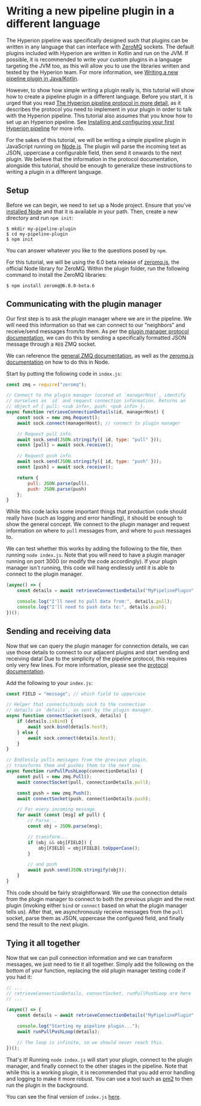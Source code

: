 # Writing a new pipeline plugin in a different language

The Hyperion pipeline was specifically designed such that plugins can be written in any language that can interface with [ZeroMQ](https://zeromq.org) sockets. The default plugins included with Hyperion are written in Kotlin and run on the JVM. If possible, it is recommended to write your custom plugins in a language targeting the JVM too, as this will allow you to use the libraries written and tested by the Hyperion team. For more information, see [Writing a new pipeline plugin in Java/Kotlin](/docs/writing-java-kotlin-plugin.md).

However, to show how simple writing a plugin really is, this tutorial will show how to create a pipeline plugin in a different language. Before you start, it is urged that you read [The Hyperion pipeline protocol in more detail](/docs/protocol.md), as it describes the protocol you need to implement in your plugin in order to talk with the Hyperion pipeline. This tutorial also assumes that you know how to set up an Hyperion pipeline. See [Installing and configuring your first Hyperion pipeline](/docs/hyperion-setup) for more info.

For the sakes of this tutorial, we will be writing a simple pipeline plugin in JavaScript running on [Node.js](https://nodejs.org). The plugin will parse the incoming text as JSON, uppercase a configurable field, then send it onwards to the next plugin. We believe that the information in the protocol documentation, alongside this tutorial, should be enough to generalize these instructions to writing a plugin in a different language.

## Setup

Before we can begin, we need to set up a Node project. Ensure that you've [installed Node](https://nodejs.org/download) and that it is available in your path. Then, create a new directory and run `npm init`:

```shell script
$ mkdir my-pipeline-plugin
$ cd my-pipeline-plugin
$ npm init
```

You can answer whatever you like to the questions posed by `npm`.

For this tutorial, we will be using the 6.0 beta release of [zeromq.js](https://github.com/zeromq/zeromq.js), the official Node library for ZeroMQ. Within the plugin folder, run the following command to install the ZeroMQ libraries:

```shell script
$ npm install zeromq@6.0.0-beta.6
```

## Communicating with the plugin manager

Our first step is to ask the plugin manager where we are in the pipeline. We will need this information so that we can connect to our "neighbors" and receive/send messages from/to them. As per the [plugin manager protocol documentation](/docs/protocol.md#plugin-manager-protocol), we can do this by sending a specifically formatted JSON message through a `REQ` ZMQ socket.

We can reference the [general ZMQ documentation](https://zeromq.org/get-started), as well as the [zeromq.js documentation](https://github.com/zeromq/zeromq.js) on how to do this in Node.

Start by putting the following code in `index.js`:

```javascript
const zmq = require("zeromq");

// Connect to the plugin manager located at `managerHost`, identify
// ourselves as `id` and request connection information. Returns an
// object of { pull: <sub info>, push: <pub info> }.
async function retrieveConnectionDetails(id, managerHost) {
    const sock = new zmq.Request();
    await sock.connect(managerHost); // connect to plugin manager

    // Request pull info.
    await sock.send(JSON.stringify({ id, type: "pull" }));
    const [pull] = await sock.receive();

    // Request push info.
    await sock.send(JSON.stringify({ id, type: "push" }));
    const [push] = await sock.receive();

    return {
        pull: JSON.parse(pull),
        push: JSON.parse(push)
    };
}
```

While this code lacks some important things that production code should really have (such as logging and error handling), it should be enough to show the general concept. We connect to the plugin manager and request information on where to `pull` messages from, and where to `push` messages to.

We can test whether this works by adding the following to the file, then running `node index.js`. Note that you will need to have a plugin manager running on port 3000 (or modify the code accordingly). If your plugin manager isn't running, this code will hang endlessly until it is able to connect to the plugin manager.

```javascript
(async() => {
    const details = await retrieveConnectionDetails("MyPipelinePlugin", "tcp://localhost:3000");

    console.log("I'll need to pull data from:", details.pull);
    console.log("I'll need to push data to:", details.push);
})();
```

## Sending and receiving data

Now that we can query the plugin manager for connection details, we can use those details to connect to our adjacent plugins and start sending and receiving data! Due to the simplicity of the pipeline protocol, this requires only very few lines. For more information, please see the [protocol documentation](/docs/protocol.md).

Add the following to your `index.js`:

```javascript
const FIELD = "message"; // which field to uppercase

// Helper that connects/binds sock to the connection
// details in `details`, as sent by the plugin manager.
async function connectSocket(sock, details) {
    if (details.isBind) {
        await sock.bind(details.host);
    } else {
        await sock.connect(details.host);
    }
}

// Endlessly pulls messages from the previous plugin,
// transforms them and pushes them to the next one.
async function runPullPushLoop(connectionDetails) {
    const pull = new zmq.Pull();
    await connectSocket(pull, connectionDetails.pull);

    const push = new zmq.Push();
    await connectSocket(push, connectionDetails.push);

    // For every incoming message.
    for await (const [msg] of pull) {
        // Parse...
        const obj = JSON.parse(msg);

        // transform...
        if (obj && obj[FIELD]) {
            obj[FIELD] = obj[FIELD].toUpperCase();
        }

        // and push
        await push.send(JSON.stringify(obj));
    }
}
```

This code should be fairly straightforward. We use the connection details from the plugin manager to connect to both the previous plugin and the next plugin (invoking either `bind` or `connect` based on what the plugin manager tells us). After that, we asynchronously receive messages from the `pull` socket, parse them as JSON, uppercase the configured field, and finally send the result to the next plugin.

## Tying it all together

Now that we can pull connection information and we can transform messages, we just need to tie it all together. Simply add the following on the bottom of your function, replacing the old plugin manager testing code if you had it:

```javascript
// ...
// retrieveConnectionDetails, connectSocket, runPullPushLoop are here
// ...

(async() => {
    const details = await retrieveConnectionDetails("MyPipelinePlugin", "tcp://localhost:3000");

    console.log("Starting my pipeline plugin...");
    await runPullPushLoop(details);

    // The loop is infinite, so we should never reach this.
})();
```

That's it! Running `node index.js` will start your plugin, connect to the plugin manager, and finally connect to the other stages in the pipeline. Note that while this is a working plugin, it is recommended that you add error handling and logging to make it more robust. You can use a tool such as [pm2](https://pm2.keymetrics.io/) to then run the plugin in the background.

You can see the final version of `index.js` [here](https://gist.github.com/molenzwiebel/0a46876665b99b2d7fde80b8ed0c262b).